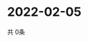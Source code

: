 # 2022-02-05
  共 0条

  <!-- BEGIN -->
  <!-- 最后更新时间Sat Feb 05 2022 16:07:59 GMT+0000 (Coordinated Universal Time) -->
  
  <!-- END -->
  
  